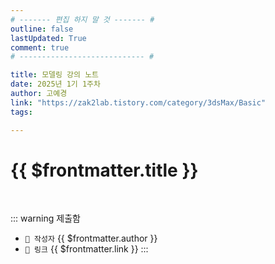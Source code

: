 ```yaml
---
# ------- 편집 하지 말 것 ------- #
outline: false
lastUpdated: True
comment: true
# ---------------------------- #

title: 모델링 강의 노트
date: 2025년 1기 1주차
author: 고예경
link: "https://zak2lab.tistory.com/category/3dsMax/Basic"
tags:

---
```


# {{ $frontmatter.title }}

<br>

<!-- 여기는 냅두기 -->
::: warning 제출함
 - `🥳 작성자` {{ $frontmatter.author }}
 - `🔗 링크` <a :href="$frontmatter.link" target="_blank" rel="noopener"> {{ $frontmatter.link }} </a>
::: 

<!-- 업데이트 사항 등 필요한 내용 아래부터 자유롭게 사용 -->
<!-- ::: info 업데이트 내역
- 2025-08-01 첫 게시  
- 2025-08-09: 이미지 추가  
- 2025-08-10: 오타 수정
::: -->
